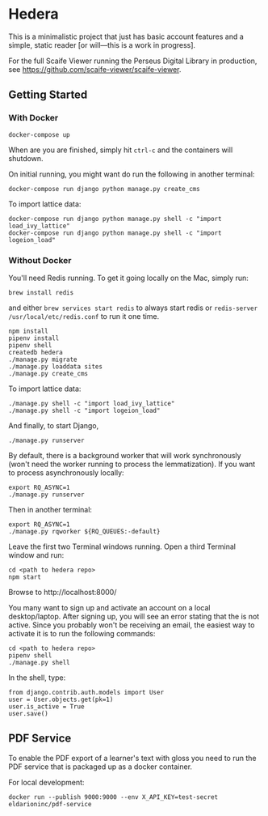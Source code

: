 # Hedera

This is a minimalistic project that just has basic account features and a simple, static reader [or will—this is a work in progress].

For the full Scaife Viewer running the Perseus Digital Library in production, see <https://github.com/scaife-viewer/scaife-viewer>.

## Getting Started

### With Docker

```
docker-compose up
```

When are you are finished, simply hit `ctrl-c` and the containers will shutdown.

On initial running, you might want do run the following in another terminal:

```
docker-compose run django python manage.py create_cms
```

To import lattice data:

```
docker-compose run django python manage.py shell -c "import load_ivy_lattice"
docker-compose run django python manage.py shell -c "import logeion_load"
```

### Without Docker

You'll need Redis running.  To get it going locally on the Mac, simply run:

```
brew install redis
```

and either
`brew services start redis` to always start redis
or `redis-server /usr/local/etc/redis.conf` to run it one time.


```
npm install
pipenv install
pipenv shell
createdb hedera
./manage.py migrate
./manage.py loaddata sites
./manage.py create_cms
```

To import lattice data:

```
./manage.py shell -c "import load_ivy_lattice"
./manage.py shell -c "import logeion_load"
```

And finally, to start Django,

```
./manage.py runserver
```

By default, there is a background worker that will work synchronously (won't need the worker running to process the lemmatization).  If you want to process asynchronously locally:

```
export RQ_ASYNC=1
./manage.py runserver
```

Then in another terminal:

```
export RQ_ASYNC=1
./manage.py rqworker ${RQ_QUEUES:-default}
```

Leave the first two Terminal windows running. Open a third Terminal window and run:

```
cd <path to hedera repo>
npm start
```

Browse to http://localhost:8000/


You many want to sign up and activate an account on a local desktop/laptop. After signing up, you will see an error stating that the is not active. Since you probably won't be receiving an email, the easiest way to activate it is to run the following commands:

```
cd <path to hedera repo>
pipenv shell
./manage.py shell
```

In the shell, type:

```
from django.contrib.auth.models import User
user = User.objects.get(pk=1)
user.is_active = True
user.save()
```


## PDF Service

To enable the PDF export of a learner's text with gloss you need to run the PDF
service that is packaged up as a docker container.

For local development:

```
docker run --publish 9000:9000 --env X_API_KEY=test-secret eldarioninc/pdf-service
```
